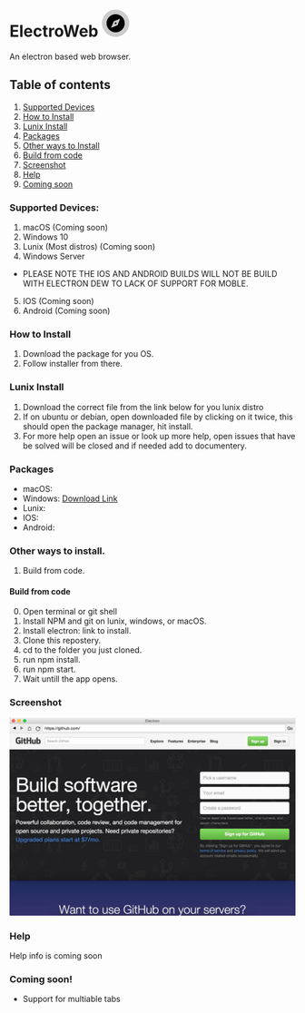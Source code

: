 # ElectroWeb ![logo](imj/EA043F8E-4920-454A-9297-E1F1AC5F8694.png)  
 
An electron based web browser.

## Table of contents
1. [Supported Devices](https://github.com/Lucaslah/ElectroWeb/blob/master/README.md#supported-devices)
2. [How to Install](https://github.com/Lucaslah/ElectroWeb/blob/master/README.md#how-to-install)
3. [Lunix Install](https://github.com/Lucaslah/ElectroWeb/blob/master/README.md#lunix-install)
4. [Packages](https://github.com/Lucaslah/ElectroWeb/blob/master/README.md#packages)
5. [Other ways to Install](https://github.com/Lucaslah/ElectroWeb/blob/master/README.md#other-ways-to-install)
6. [Build from code](https://github.com/Lucaslah/ElectroWeb/blob/master/README.md#build-from-code)
7. [Screenshot](https://github.com/Lucaslah/ElectroWeb/blob/master/README.md#screenshot)
8. [Help](https://github.com/Lucaslah/ElectroWeb/blob/master/README.md#help)
9. [Coming soon](https://github.com/Lucaslah/ElectroWeb/blob/master/README.md#coming-soon)

### Supported Devices:
1. macOS (Coming soon)
2. Windows 10 
3. Lunix (Most distros) (Coming soon)
4. Windows Server 
- PLEASE NOTE THE IOS AND ANDROID BUILDS WILL NOT BE BUILD WITH ELECTRON DEW TO LACK OF SUPPORT FOR MOBLE.
5. IOS (Coming soon)
6. Android (Coming soon)

### How to Install
1. Download the package for you OS.
2. Follow installer from there.

### Lunix Install
1. Download the correct file from the link below for you lunix distro
2. If on ubuntu or debian, open downloaded file by clicking on it twice, this should open the package manager, hit install.
3. For more help open an issue or look up more help, open issues that have be solved will be closed and if needed add to documentery.

### Packages
- macOS:
- Windows: [Download Link](https://fileftp1-cssudii.web.app/ElectroWeb-Setup.exe)
- Lunix:
- IOS:
- Android:

### Other ways to install.
1. Build from code.

#### Build from code
0. Open terminal or git shell
1. Install NPM and git on lunix, windows, or macOS.
2. Install electron: link to install.
3. Clone this repostery.
4. cd to the folder you just cloned.
5. run npm install.
6. run npm start.
7. Wait untill the app opens.

### Screenshot

![screenshot](imj/8889FF21-6691-4C98-B373-96B622DAA454.jpeg)

### Help

Help info is coming soon

### Coming soon!
- Support for multiable tabs
